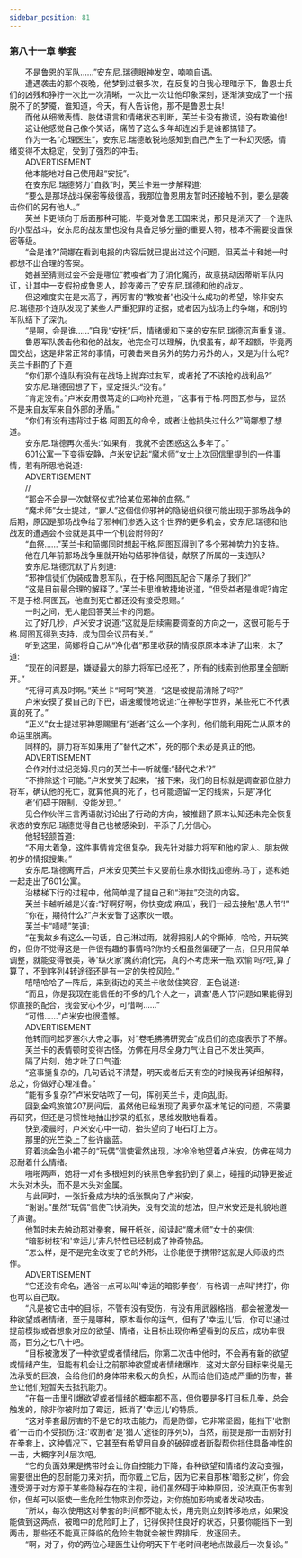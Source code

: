 ```yaml
---
sidebar_position: 81
---
```

### 第八十一章 拳套  


　　不是鲁恩的军队……”安东尼.瑞德眼神发空，喃喃自语。  
　　遭遇袭击的那个夜晚，他梦到过很多次，在反复的自我心理暗示下，鲁恩士兵们的凶残和狰狞一次比一次清晰，一次比一次让他印象深刻，逐渐演变成了一个摆脱不了的梦魇，谁知道，今天，有人告诉他，那不是鲁恩士兵!  
　　而他从细微表情、肢体语言和情绪状态判断，芙兰卡没有撒谎，没有欺骗他!  
　　这让他感觉自己像个笑话，痛苦了这么多年却连凶手是谁都搞错了。  
　　作为一名“心理医生”，安东尼.瑞德敏锐地感知到自己产生了一种幻灭感，情绪变得不太稳定，受到了强烈的冲击。  
　　ADVERTISEMENT  
　　他本能地对自己使用起“安抚”。  
　　在安东尼.瑞德努力“自救”时，芙兰卡进一步解释道:  
　　“要么是那场战斗保密等级很高，我那位鲁恩朋友暂时还接触不到，要么是袭击你们的另有他人。”  
　　芙兰卡更倾向于后面那种可能，毕竟对鲁恩王国来说，那只是消灭了一个连队的小型战斗，安东尼的战友里也没有具备足够分量的重要人物，根本不需要设置保密等级。  
　　“会是谁?”简娜在看到电报的内容后就已提出过这个问题，但芙兰卡和她一时都想不出合理的答案。  
　　她甚至猜测过会不会是哪位“教唆者”为了消化魔药，故意挑动因蒂斯军队内讧，让其中一支假扮成鲁恩人，趁夜袭击了安东尼.瑞德和他的战友。  
　　但这难度实在是太高了，再厉害的“教唆者”也没什么成功的希望，除非安东尼.瑞德那个连队发现了某些人严重犯罪的证据，或者因为战场上的争端，和别的军队结下了深仇。  
　　“是啊，会是谁……”自我“安抚”后，情绪缓和下来的安东尼.瑞德沉声重复道。  
　　鲁恩军队袭击他和他的战友，他完全可以理解，仇恨虽有，却不超额，毕竟两国交战，这是非常正常的事情，可袭击来自另外的势力另外的人，又是为什么呢?芙兰卡斟酌了下道  
　　“你们那个连队有没有在战场上抛弃过友军，或者抢了不该抢的战利品?”  
　　安东尼.瑞德回想了下，坚定摇头:“没有。”  
　　“肯定没有。”卢米安用很笃定的口吻补充道，“这事有于格.阿图瓦参与，显然不是来自友军来自外部的矛盾。”  
　　“你们有没有违背过于格.阿图瓦的命令，或者让他损失过什么?”简娜想了想道。  
　　安东尼.瑞德再次摇头:“如果有，我就不会困惑这么多年了。”  
　　601公寓一下变得安静，卢米安记起“魔术师”女士上次回信里提到的一件事情，若有所思地说道:  
　　ADVERTISEMENT  
　　//  
　　“那会不会是一次献祭仪式?给某位邪神的血祭。”  
　　“魔术师”女士提过，“罪人”这個信仰邪神的隐秘组织很可能出现于那场战争的后期，原因是那场战争给了邪神们渗透入这个世界的更多机会，安东尼.瑞德和他战友的遭遇会不会就是其中一个机会附带的?  
　　“血祭……”芙兰卡和简娜同时想起于格.阿图瓦得到了多个邪神势力的支持。  
　　他在几年前那场战争里就开始勾结邪神信徒，献祭了所属的一支连队?  
　　安东尼.瑞德沉默了片刻道:  
　　“邪神信徒们伪装成鲁恩军队，在于格.阿图瓦配合下屠杀了我们?”  
　　“这是目前最合理的解释了。”芙兰卡思维敏捷地说道，“但受益者是谁呢?肯定不是于格.阿图瓦，他直到死亡都还没有接受恩赐。”  
　　一时之间，无人能回答芙兰卡的问题。  
　　过了好几秒，卢米安才说道:“这就是后续需要调查的方向之一，这很可能与于格.阿图瓦得到支持，成为国会议员有关。”  
　　听到这里，简娜将自己从“净化者”那里收获的情报原原本本讲了出来，末了道:  
　　“现在的问题是，嫌疑最大的腓力将军已经死了，所有的线索到他那里全部断开。”  
　　“死得可真及时啊。”芙兰卡“呵呵”笑道，“这是被提前清除了吗?”  
　　卢米安摸了摸自己的下巴，语速缓慢地说道:“在神秘学世界，某些死亡不代表真的死了。”  
　　“正义”女士提过邪神恩赐里有“逝者”这么一个序列，他们能利用死亡从原本的命运里脱离。  
　　同样的，腓力将军如果用了“替代之术”，死的那个未必是真正的他。  
　　ADVERTISEMENT  
　　合作对付过纪尧姆.贝内的芙兰卡一听就懂:“替代之术’?”  
　　“不排除这个可能。”卢米安笑了起来，“接下来，我们的目标就是调查那位腓力将军，确认他的死亡，就算他真的死了，也可能遗留一定的线索，只是'净化  
　　者’们碍于限制，没能发现。”  
　　见合作伙伴三言两语就讨论出了行动的方向，被推翻了原本认知还未完全恢复状态的安东尼.瑞德觉得自己也被感染到，平添了几分信心。  
　　他轻轻颔首道:  
　　“不用太着急，这件事情肯定很复杂，我先针对腓力将军和他的家人、朋友做初步的情报搜集。”  
　　安东尼.瑞德离开后，卢米安见芙兰卡又要前往泉水街找加德纳.马丁，遂和她一起走出了601公寓。  
　　沿楼梯下行的过程中，他简单提了提自己和“海拉”交流的内容。  
　　芙兰卡越听越是兴奋:“好啊好啊，你快变成'麻瓜’，我们一起去接触'愚人节’!”  
　　“你在，期待什么?”卢米安瞥了这家伙一眼。  
　　芙兰卡“啧啧”笑道:  
　　“在我故乡有这么一句话，自己淋过雨，就得把别人的伞撕掉，哈哈，开玩笑的，但你不觉得这是一件很有趣的事情吗?你的长相虽然偏硬了一点，但只用简单调整，就能变得很美，等'纵火家’魔药消化完，真的不考虑来一瓶'欢愉’吗?哎,算了算了，不到序列4转途径还是有一定的失控风险。”  
　　嘻嘻哈哈了一阵后，来到街边的芙兰卡收敛住笑容，正色说道:  
　　“而且，你是我现在能信任的不多的几个人之一，调查'愚人节’问题如果能得到你直接的配合，我会安心不少，可惜啊……”  
　　“可惜……”卢米安也很遗憾。  
　　ADVERTISEMENT  
　　他转而问起罗塞尔大帝之事，对“卷毛狒狒研究会”成员们的态度表示了不解。  
　　芙兰卡的表情顿时变得古怪，仿佛在用尽全身力气让自己不发出笑声。  
　　隔了片刻，她才吐了口气道:  
　　“这事挺复杂的，几句话说不清楚，明天或者后天有空的时候我再详细解释，总之，你做好心理准备。”  
　　“能有多复杂?”卢米安咕哝了一句，挥别芙兰卡，走向乱街。  
　　回到金鸡旅馆207房间后，虽然他已经发现了奥萝尔巫术笔记的问题，不需要再研究，但还是习惯性地抽出抄录的纸张，思维发散地看着。  
　　快到凌晨时，卢米安心中一动，抬头望向了电石灯上方。  
　　那里的光芒染上了些许幽蓝。  
　　穿着淡金色小裙子的“玩偶”信使霍然出现，冰冷冷地望着卢米安，仿佛在竭力忍耐着什么情绪。  
　　啪啪两声，她将一对有多根短刺的铁黑色拳套扔到了桌上，碰撞的动静更接近木头对木头，而不是木头对金属。  
　　与此同时，一张折叠成方块的纸张飘向了卢米安。  
　　“谢谢。”虽然“玩偶”信使飞快消失，没有交流的想法，但卢米安还是礼貌地道了声谢。  
　　他暂时未去触动那对拳套，展开纸张，阅读起“魔术师”女士的来信:  
　　“暗影树枝’和'幸运儿’非凡特性已经制成了神奇物品。  
　　“怎么样，是不是完全改变了它的外形，让伱能便于携带?这就是大师级的杰作。  
　　ADVERTISEMENT  
　　“它还没有命名，通俗一点可以叫'幸运的暗影拳套’，有格调一点叫'拷打’，你也可以自己取。  
　　“凡是被它击中的目标，不管有没有受伤，有没有用武器格挡，都会被激发一种欲望或者情绪，至于是哪种，原本看你的运气，但有了'幸运儿’后，你可以通过提前模拟或者想象对应的欲望、情绪，让目标出现你希望看到的反应，成功率很高，百分之七八十吧。  
　　“目标被激发了一种欲望或者情绪后，你第二次击中他时，不会再有新的欲望或情绪产生，但能有机会让之前那种欲望或者情绪爆炸，这对大部分目标来说是无法承受的巨浪，会给他们的身体带来极大的负担，从而给他们造成严重的伤害，甚至让他们短暂失去抵抗能力。  
　　“在每一击里引爆欲望或者情绪的概率都不高，但你要是多打目标几拳，总会触发的，除非你被附加了霉运，抵消了'幸运儿’的特质。  
　　“这对拳套最厉害的不是它的攻击能力，而是防御，它非常坚固，能挡下'收割者’一击而不受损伤(注:'收割者’是'猎人’途径的序列5)，当然，前提是那一击刚好打在拳套上，这种情况下，它甚至有希望用自身的破碎或者断裂帮你挡住具备神性的一击，大概序列4层次吧。  
　　“它的负面效果是携带时会让你自控能力下降，各种欲望和情绪的波动变强，需要很出色的忍耐能力来对抗，而你戴上它后，因为它来自那株'暗影之树’，你会遭受源于对方源于某些隐秘存在的注视，祂们虽然碍于种种原因，没法真正伤害到你，但却可以驱使一些危险生物来到你旁边，对你施加影响或者发动攻击。  
　　“所以，每次使用这对拳套的时间都不能太长，用完则立刻转移地点，如果没能做到这两点，被暗中的危险盯上了，记得保持住良好的状态，只要你能挡下一到两击，那些还不能真正降临的危险生物就会被世界排斥，放逐回去。  
　　“啊，对了，你的两位心理医生让你明天下午老时间老地点做最后一次复诊。”  
